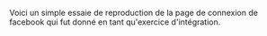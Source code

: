 Voici un simple essaie de reproduction de la page de connexion de facebook qui fut donné en tant qu'exercice d'intégration.